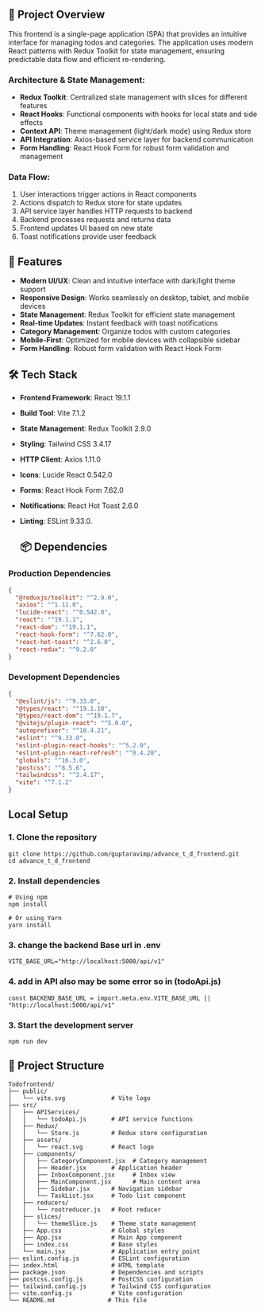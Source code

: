 
## 📖 Project Overview

This frontend is a single-page application (SPA) that provides an intuitive interface for managing todos and categories. The application uses modern React patterns with Redux Toolkit for state management, ensuring predictable data flow and efficient re-rendering.

### Architecture & State Management:
- **Redux Toolkit**: Centralized state management with slices for different features
- **React Hooks**: Functional components with hooks for local state and side effects
- **Context API**: Theme management (light/dark mode) using Redux store
- **API Integration**: Axios-based service layer for backend communication
- **Form Handling**: React Hook Form for robust form validation and management

### Data Flow:
1. User interactions trigger actions in React components
2. Actions dispatch to Redux store for state updates
3. API service layer handles HTTP requests to backend
4. Backend processes requests and returns data
5. Frontend updates UI based on new state
6. Toast notifications provide user feedback

## 🚀 Features

- **Modern UI/UX**: Clean and intuitive interface with dark/light theme support
- **Responsive Design**: Works seamlessly on desktop, tablet, and mobile devices
- **State Management**: Redux Toolkit for efficient state management
- **Real-time Updates**: Instant feedback with toast notifications
- **Category Management**: Organize todos with custom categories
- **Mobile-First**: Optimized for mobile devices with collapsible sidebar
- **Form Handling**: Robust form validation with React Hook Form

## 🛠️ Tech Stack

- **Frontend Framework**: React 19.1.1
- **Build Tool**: Vite 7.1.2
- **State Management**: Redux Toolkit 2.9.0
- **Styling**: Tailwind CSS 3.4.17
- **HTTP Client**: Axios 1.11.0
- **Icons**: Lucide React 0.542.0
- **Forms**: React Hook Form 7.62.0
- **Notifications**: React Hot Toast 2.6.0
- **Linting**: ESLint 9.33.0.

  ## 📦 Dependencies

### Production Dependencies
```json
{
  "@reduxjs/toolkit": "^2.9.0",
  "axios": "^1.11.0",
  "lucide-react": "^0.542.0",
  "react": "^19.1.1",
  "react-dom": "^19.1.1",
  "react-hook-form": "^7.62.0",
  "react-hot-toast": "^2.6.0",
  "react-redux": "^9.2.0"
}
```

### Development Dependencies
```json
{
  "@eslint/js": "^9.33.0",
  "@types/react": "^19.1.10",
  "@types/react-dom": "^19.1.7",
  "@vitejs/plugin-react": "^5.0.0",
  "autoprefixer": "^10.4.21",
  "eslint": "^9.33.0",
  "eslint-plugin-react-hooks": "^5.2.0",
  "eslint-plugin-react-refresh": "^0.4.20",
  "globals": "^16.3.0",
  "postcss": "^8.5.6",
  "tailwindcss": "^3.4.17",
  "vite": "^7.1.2"
}
```


## Local Setup
### 1. Clone the repository
```
git clone https://github.com/guptaravimp/advance_t_d_frontend.git
cd advance_t_d_frontend

```
### 2. Install dependencies
```
# Using npm
npm install

# Or using Yarn
yarn install

```
### 3. change the backend Base url in .env 
```
VITE_BASE_URL="http://localhost:5000/api/v1"
```

### 4. add in API also may be some error so in (todoApi.js)

```
const BACKEND_BASE_URL = import.meta.env.VITE_BASE_URL || "http://localhost:5000/api/v1"

```

### 3. Start the development server
```
npm run dev
```

## 📁 Project Structure

```
Todofrontend/
├── public/
│   └── vite.svg             # Vite logo
├── src/
│   ├── APIServices/
│   │   └── todoApi.js       # API service functions
│   ├── Redux/
│   │   └── Store.js         # Redux store configuration
│   ├── assets/
│   │   └── react.svg        # React logo
│   ├── components/
│   │   ├── CategoryComponent.jsx  # Category management
│   │   ├── Header.jsx       # Application header
│   │   ├── InboxComponent.jsx     # Inbox view
│   │   ├── MainComponent.jsx      # Main content area
│   │   ├── Sidebar.jsx      # Navigation sidebar
│   │   └── TaskList.jsx     # Todo list component
│   ├── reducers/
│   │   └── rootreducer.js   # Root reducer
│   ├── slices/
│   │   └── themeSlice.js    # Theme state management
│   ├── App.css              # Global styles
│   ├── App.jsx              # Main App component
│   ├── index.css            # Base styles
│   └── main.jsx             # Application entry point
├── eslint.config.js         # ESLint configuration
├── index.html               # HTML template
├── package.json             # Dependencies and scripts
├── postcss.config.js        # PostCSS configuration
├── tailwind.config.js       # Tailwind CSS configuration
├── vite.config.js           # Vite configuration
└── README.md               # This file
```


